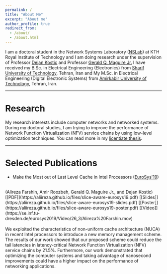 ```yaml
---
permalink: /
title: "About Me"
excerpt: "About me"
author_profile: true
redirect_from: 
  - /about/
  - /about.html
---
```


I am a doctoral student in the Network Systems Laboratory ([NSLab](https://www.kth.se/cos/research/nslab/network-systems-laboratory-1.621857)) at KTH Royal Institute of Technology and I am doing research under the supervision of Professor [Dejan Kostic](https://people.kth.se/~dejanko/) and Professor [Gerald Q. Maguire Jr.](https://people.kth.se/~maguire/) I have received my B.Sc. in Electrical Engineering (Electronics) from [Sharif University of Technology](http://www.en.sharif.edu/), Tehran, Iran and My M.Sc. in Electrical Engineering (Digital Electronic Systems) from [Amirkabir University of Technology](https://aut.ac.ir/en), Tehran, Iran.

---

Research
======
My research interests include computer networks and networked systems. During my doctoral studies, I am trying to improve the performance of Network Function Virtualization (NFV) service chains by using low-level optimization techniques. You can read more in my [licentiate thesis](http://kth.diva-portal.org/smash/record.jsf?pid=diva2%3A1305108&dswid=947).

---

Selected Publications
======

- Make the Most out of Last Level Cache in Intel Processors ([EuroSys'19](https://eurosys2019.org/))
<br />
(Alireza Farshin, Amir Roozbeh, Gerald Q. Maguire Jr., and Dejan Kostic)
<br />
[[PDF]](https://aliireza.github.io/files/slice-aware-eurosys19.pdf)
[[Slides]](https://aliireza.github.io/files/slice-aware-eurosys19-slides.pdf)
[[Poster]](https://aliireza.github.io/files/slice-aware-eurosys19-poster.pdf)
[[Video]](https://se.inf.tu-dresden.de/eurosys2019/Video/26_3/Alireza%20Farshin.mov)
<br />
<br />
We exploited the characteristics of non-uniform cache architecture (NUCA) in recent Intel processors to introduce a new memory management scheme. The results of our work showed that our proposed scheme could reduce the tail latencies in latency-critical Network Function Virtualization (NFV) service chains by 21.5%. Furthermore, our work demonstrated that optimizing the computer systems and taking advantage of nanosecond improvements could have a higher impact on the performance of networking applications.

